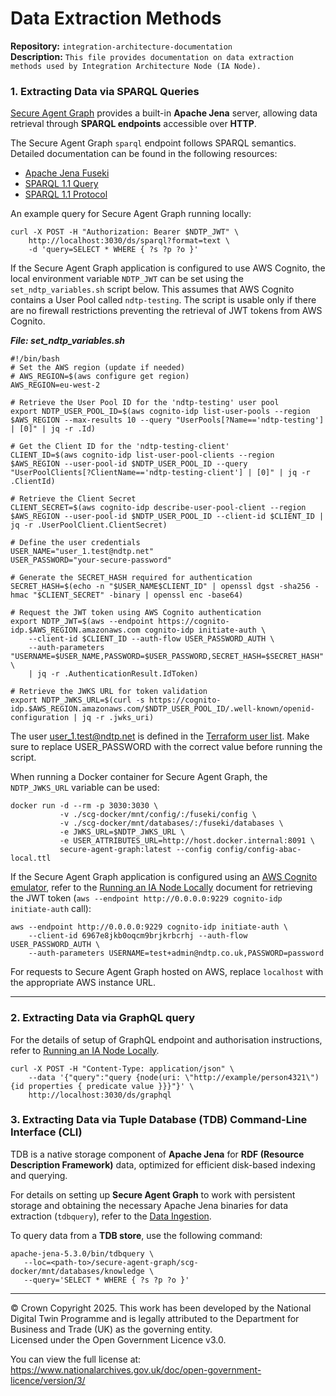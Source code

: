 # Data Extraction Methods

**Repository:** `integration-architecture-documentation`  
**Description:** `This file provides documentation on data extraction methods used by Integration Architecture Node (IA Node). `  
<!-- SPDX-License-Identifier: OGL-UK-3.0 -->

### **1. Extracting Data via SPARQL Queries**  

[Secure Agent Graph](https://github.com/National-Digital-Twin/secure-agent-graph) provides a built-in **Apache Jena** server, allowing data retrieval through **SPARQL endpoints** accessible over **HTTP**.  

The Secure Agent Graph `sparql` endpoint follows SPARQL semantics. Detailed documentation can be found in the following resources:
* [Apache Jena Fuseki](https://jena.apache.org/documentation/fuseki2/)
* [SPARQL 1.1 Query](https://www.w3.org/TR/sparql11-query/)
* [SPARQL 1.1 Protocol](http://www.w3.org/TR/sparql11-protocol/)

An example query for Secure Agent Graph running locally:
```
curl -X POST -H "Authorization: Bearer $NDTP_JWT" \
    http://localhost:3030/ds/sparql?format=text \
    -d 'query=SELECT * WHERE { ?s ?p ?o }'
```

If the Secure Agent Graph application is configured to use AWS Cognito, the local environment variable `NDTP_JWT` can be set using the `set_ndtp_variables.sh` script below. This assumes that AWS Cognito contains a User Pool called `ndtp-testing`. The script is usable only if there are no firewall restrictions preventing the retrieval of JWT tokens from AWS Cognito.

***File: set_ndtp_variables.sh***
```
#!/bin/bash
# Set the AWS region (update if needed)
# AWS_REGION=$(aws configure get region)
AWS_REGION=eu-west-2

# Retrieve the User Pool ID for the 'ndtp-testing' user pool
export NDTP_USER_POOL_ID=$(aws cognito-idp list-user-pools --region $AWS_REGION --max-results 10 --query "UserPools[?Name=='ndtp-testing'] | [0]" | jq -r .Id)

# Get the Client ID for the 'ndtp-testing-client'
CLIENT_ID=$(aws cognito-idp list-user-pool-clients --region $AWS_REGION --user-pool-id $NDTP_USER_POOL_ID --query "UserPoolClients[?ClientName=='ndtp-testing-client'] | [0]" | jq -r .ClientId)

# Retrieve the Client Secret
CLIENT_SECRET=$(aws cognito-idp describe-user-pool-client --region $AWS_REGION --user-pool-id $NDTP_USER_POOL_ID --client-id $CLIENT_ID | jq -r .UserPoolClient.ClientSecret)

# Define the user credentials
USER_NAME="user_1.test@ndtp.net"
USER_PASSWORD="your-secure-password"

# Generate the SECRET_HASH required for authentication
SECRET_HASH=$(echo -n "$USER_NAME$CLIENT_ID" | openssl dgst -sha256 -hmac "$CLIENT_SECRET" -binary | openssl enc -base64)

# Request the JWT token using AWS Cognito authentication
export NDTP_JWT=$(aws --endpoint https://cognito-idp.$AWS_REGION.amazonaws.com cognito-idp initiate-auth \
    --client-id $CLIENT_ID --auth-flow USER_PASSWORD_AUTH \
    --auth-parameters "USERNAME=$USER_NAME,PASSWORD=$USER_PASSWORD,SECRET_HASH=$SECRET_HASH" \
    | jq -r .AuthenticationResult.IdToken)

# Retrieve the JWKS URL for token validation
export NDTP_JWKS_URL=$(curl -s https://cognito-idp.$AWS_REGION.amazonaws.com/$NDTP_USER_POOL_ID/.well-known/openid-configuration | jq -r .jwks_uri)

```

The user user_1.test@ndtp.net is defined in the [Terraform user list](../../CloudPlatform/AWS/terraform.tfvars).
Make sure to replace USER_PASSWORD with the correct value before running the script.

When running a Docker container for Secure Agent Graph, the `NDTP_JWKS_URL` variable can be used:
```
docker run -d --rm -p 3030:3030 \
           -v ./scg-docker/mnt/config/:/fuseki/config \
           -v ./scg-docker/mnt/databases/:/fuseki/databases \
           -e JWKS_URL=$NDTP_JWKS_URL \
           -e USER_ATTRIBUTES_URL=http://host.docker.internal:8091 \
           secure-agent-graph:latest --config config/config-abac-local.ttl 
```

If the Secure Agent Graph application is configured using an [AWS Cognito emulator](https://github.com/National-Digital-Twin/ianode-access/tree/main/cognito-local), refer to the [Running an IA Node Locally](../Deployment/DeploymentLocal.md) document for retrieving the JWT token (`aws --endpoint http://0.0.0.0:9229 cognito-idp initiate-auth` call):
```
aws --endpoint http://0.0.0.0:9229 cognito-idp initiate-auth \
    --client-id 6967e8jkb0oqcm9brjkrbcrhj --auth-flow USER_PASSWORD_AUTH \
    --auth-parameters USERNAME=test+admin@ndtp.co.uk,PASSWORD=password
```

For requests to Secure Agent Graph hosted on AWS, replace `localhost` with the appropriate AWS instance URL.

---

### 2. Extracting Data via GraphQL query

For the details of setup of GraphQL endpoint and authorisation instructions, refer to [Running an IA Node Locally](../Deployment/DeploymentLocal.md).
```
curl -X POST -H "Content-Type: application/json" \
    --data '{"query":"query {node(uri: \"http://example/person4321\") {id properties { predicate value }}}"}' \
    http://localhost:3030/ds/graphql
```

### 3. Extracting Data via Tuple Database (TDB) Command-Line Interface (CLI)  

TDB is a native storage component of **Apache Jena** for **RDF (Resource Description Framework)** data, optimized for efficient disk-based indexing and querying.  

For details on setting up **Secure Agent Graph** to work with persistent storage and obtaining the necessary Apache Jena binaries for data extraction (`tdbquery`), refer to the [Data Ingestion](./data-ingestion.md).

To query data from a **TDB store**, use the following command:  

```
apache-jena-5.3.0/bin/tdbquery \
   --loc=<path-to>/secure-agent-graph/scg-docker/mnt/databases/knowledge \
   --query='SELECT * WHERE { ?s ?p ?o }'
```  

---


© Crown Copyright 2025. This work has been developed by the National Digital Twin Programme and is legally attributed to the Department for Business and Trade (UK) as the governing entity.  
Licensed under the Open Government Licence v3.0.  

You can view the full license at:  
https://www.nationalarchives.gov.uk/doc/open-government-licence/version/3/
